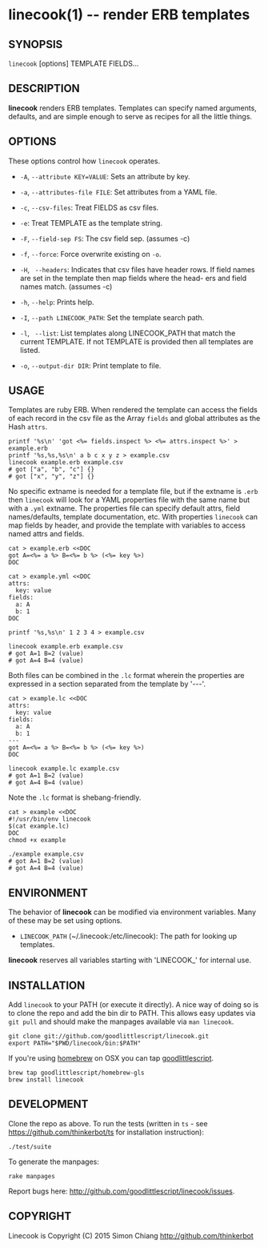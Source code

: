 linecook(1) -- render ERB templates
=============================================

## SYNOPSIS

`linecook` [options] TEMPLATE FIELDS...

## DESCRIPTION

**linecook** renders ERB templates.  Templates can specify named arguments,
defaults, and are simple enough to serve as recipes for all the little things.

## OPTIONS

These options control how `linecook` operates.

* `-A`, `--attribute KEY=VALUE`:
  Sets an attribute by key.

* `-a`, `--attributes-file FILE`:
  Set attributes from a YAML file.

* `-c`, `--csv-files`:
  Treat FIELDS as csv files.

* `-e`:
  Treat TEMPLATE as the template string.

* `-F`, `--field-sep FS`:
  The csv field sep. (assumes -c)

* `-f`, `--force`:
  Force overwrite existing on `-o`.

* `-H`, ` --headers`:
   Indicates that csv files have header rows. If field names are set in the
   template then map fields where the head- ers and field names match.
   (assumes -c)

* `-h`, `--help`:
  Prints help.

* `-I`, `--path LINECOOK_PATH`:
  Set the template search path.

* `-l`, ` --list`:
   List templates along LINECOOK_PATH that match the current TEMPLATE. If
   not TEMPLATE is provided then all templates are listed.

* `-o`, `--output-dir DIR`:
   Print template to file.

## USAGE

Templates are ruby ERB.  When rendered the template can access the fields of
each record in the csv file as the Array `fields` and global attributes as the
Hash `attrs`.

    printf '%s\n' 'got <%= fields.inspect %> <%= attrs.inspect %>' > example.erb
    printf '%s,%s,%s\n' a b c x y z > example.csv
    linecook example.erb example.csv
    # got ["a", "b", "c"] {}
    # got ["x", "y", "z"] {}

No specific extname is needed for a template file, but if the extname is
`.erb` then `linecook` will look for a YAML properties file with the same name
but with a `.yml` extname.  The properties file can specify default attrs,
field names/defaults, template documentation, etc.  With properties `linecook`
can map fields by header, and provide the template with variables to access
named attrs and fields.

    cat > example.erb <<DOC
    got A=<%= a %> B=<%= b %> (<%= key %>)
    DOC

    cat > example.yml <<DOC
    attrs:
      key: value
    fields:
      a: A
      b: 1
    DOC

    printf '%s,%s\n' 1 2 3 4 > example.csv

    linecook example.erb example.csv
    # got A=1 B=2 (value)
    # got A=4 B=4 (value)

Both files can be combined in the `.lc` format wherein the properties are
expressed in a section separated from the template by '---'.

    cat > example.lc <<DOC
    attrs:
      key: value
    fields:
      a: A
      b: 1
    ---
    got A=<%= a %> B=<%= b %> (<%= key %>)
    DOC

    linecook example.lc example.csv
    # got A=1 B=2 (value)
    # got A=4 B=4 (value)

Note the `.lc` format is shebang-friendly.

    cat > example <<DOC
    #!/usr/bin/env linecook
    $(cat example.lc)
    DOC
    chmod +x example

    ./example example.csv
    # got A=1 B=2 (value)
    # got A=4 B=4 (value)

## ENVIRONMENT

The behavior of **linecook** can be modified via environment variables. Many
of these may be set using options.

* `LINECOOK_PATH` (~/.linecook:/etc/linecook):
  The path for looking up templates.

**linecook** reserves all variables starting with 'LINECOOK\_' for internal use.

## INSTALLATION

Add `linecook` to your PATH (or execute it directly). A nice way of doing so
is to clone the repo and add the bin dir to PATH. This allows easy updates via
`git pull` and should make the manpages available via `man linecook`.

    git clone git://github.com/goodlittlescript/linecook.git
    export PATH="$PWD/linecook/bin:$PATH"

If you're using [homebrew](http://brew.sh/) on OSX you can tap
[goodlittlescript](https://github.com/goodlittlescript/homebrew-gls).

    brew tap goodlittlescript/homebrew-gls
    brew install linecook

## DEVELOPMENT

Clone the repo as above.  To run the tests (written in `ts` - see
https://github.com/thinkerbot/ts for installation instruction):

    ./test/suite

To generate the manpages:

    rake manpages

Report bugs here: http://github.com/goodlittlescript/linecook/issues.

## COPYRIGHT

Linecook is Copyright (C) 2015 Simon Chiang <http://github.com/thinkerbot>
